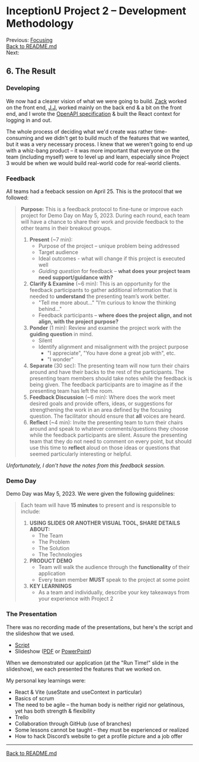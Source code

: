 # InceptionU Project 2 &ndash; Development Methodology

Previous:  [Focusing](5_Focusing.md)<br />
[Back to README.md](../README.md)<br />
Next:

## 6.  The Result

### Developing

We now had a clearer vision of what we were going to build.  [Zack](https://github.com/JZackSpringChief/) worked on the front end, [J.J.](https://github.com/Astrognarly/) worked mainly on the back end & a bit on the front end, and I wrote the [OpenAPI specification](../openapi.yaml) & built the React context for logging in and out.

The whole process of deciding what we'd create was rather time-consuming and we didn't get to build much of the features that we wanted, but it was a very necessary process.  I knew that we weren't going to end up with a whiz-bang product &ndash; it was more important that everyone on the team (including myself) were to level up and learn, especially since Project 3 would be when we would build real-world code for real-world clients.

### Feedback

All teams had a feeback session on April 25.  This is the protocol that we followed:

> **Purpose:**  This is a feedback protocol to fine-tune or improve each project for Demo Day on May 5, 2023.  During each round, each team will have a chance to share their work and provide feedback to the other teams in their breakout groups.
>
> 1. **Present** (~7 min):
>     - Purpose of the project &ndash; unique problem being addressed
>     - Target audience
>     - Ideal outcomes - what will change if this project is executed well
>     - *Guiding question* for feedback &ndash; **what does your project team need support/guidance with?**
> 2. **Clarify & Examine** (~6 min):  This is an opportunity for the feedback participants to gather additional information that is needed to **understand** the presenting team’s work better.
>     - "Tell me more about..." "I’m curious to know the thinking behind..."
>     - Feedback participants &ndash; **where does the project align, and not align, with the project purpose?**
> 3. **Ponder** (1 min):  Review and examine the project work with the **guiding question** in mind.
>     - Silent
>     - Identify alignment and misalignment with the project purpose
>         - "I appreciate", "You have done a great job with", etc.
> 	      - "I wonder"
> 4. **Separate** (30 sec):  The presenting team will now turn their chairs around and have their backs to the rest of the participants.  The presenting team members should take notes while the feedback is being given.  The feedback participants are to imagine as if the presenting team has left the room.
> 5. **Feedback Discussion** (~6 min):  Where does the work meet desired goals and provide offers, ideas, or suggestions for strengthening the work in an area defined by the focusing question.  The facilitator should ensure that **all** voices are heard.
> 6. **Reflect** (~4 min):  Invite the presenting team to turn their chairs around and speak to whatever comments/questions they choose while the feedback participants are silent.  Assure the presenting team that they do not need to comment on every point, but should use this time to **reflect** aloud on those ideas or questions that seemed particularly interesting or helpful.

*Unfortunately, I don't have the notes from this feedback session.*

### Demo Day

Demo Day was May 5, 2023.  We were given the following guidelines:

> Each team will have **15 minutes** to present and is responsible to include:
>
> 1. **USING SLIDES OR ANOTHER VISUAL TOOL, SHARE DETAILS ABOUT:**
>     - The Team
>     - The Problem
>     - The Solution
>     - The Technologies
> 2. **PRODUCT DEMO**
>     - Team will walk the audience through the **functionality** of their application
>     - Every team member **MUST** speak to the project at some point
> 3. **KEY LEARNINGS**
>     - As a team and individually, describe your key takeaways from your experience with Project 2

### The Presentation

There was no recording made of the presentations, but here's the script and the slideshow that we used.

- [Script](C10_Project_2_Demo.md)
- Slideshow ([PDF](C10_Project_2_Demo.pdf) or [PowerPoint](C10_Project_2_Demo.ppsx))

When we demonstrated our application (at the "Run Time!" slide in the slideshow), we each presented the features that we worked on.

My personal key learnings were:

-	React & Vite (useState and useContext in particular)
-	Basics of scrum
-	The need to be agile &ndash; the human body is neither rigid nor gelatinous, yet has both strength & flexibility
-	Trello
-	Collaboration through GitHub (use of branches)
-	Some lessons cannot be taught &ndash; they must be experienced or realized
-	How to hack Discord’s website to get a profile picture and a job offer

---

[Back to README.md](../README.md)
